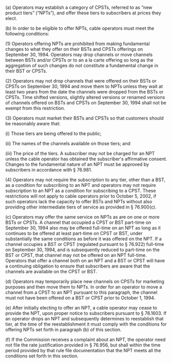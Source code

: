 (a) Operators may establish a category of CPSTs, referred to as “new product tiers” (“NPTs”), and offer these tiers to subscribers at prices they elect.

(b) In order to be eligible to offer NPTs, cable operators must meet the following conditions:

(1) Operators offering NPTs are prohibited from making fundamental changes to what they offer on their BSTs and CPSTs offerings on September 30, 1994. Operators may drop channels or move channels between BSTs and/or CPSTs or to an a la carte offering so long as the aggregation of such changes do not constitute a fundamental change in their BST or CPSTs.

(2) Operators may not drop channels that were offered on their BSTs or CPSTs on September 30, 1994 and move them to NPTs unless they wait at least two years from the date the channels were dropped from the BSTs or CPSTs. Time shifted versions, slightly altered versions or renamed versions of channels offered on BSTs and CPSTs on September 30, 1994 shall not be exempt from this restriction.

(3) Operators must market their BSTs and CPSTs so that customers should be reasonably aware that:

(i) Those tiers are being offered to the public;

(ii) The names of the channels available on those tiers; and

(iii) The price of the tiers. A subscriber may not be charged for an NPT unless the cable operator has obtained the subscriber's affirmative consent. Changes to the fundamental nature of an NPT must be approved by subscribers in accordance with § 76.981.

(4) Operators may not require the subscription to any tier, other than a BST, as a condition for subscribing to an NPT and operators may not require subscription to an NPT as a condition for subscribing to a CPST. These restrictions will not apply to cable operators prior to October 5, 2002, if such operators lack the capacity to offer BSTs and NPTs without also providing other intermediate tiers of service as provided in § 76.900(c).

(c) Operators may offer the same service on NPTs as are on one or more BSTs or CPSTs. A channel that occupied a CPST or BST part-time on September 30, 1994 also may be offered full-time on an NPT as long as it continues to be offered at least part-time on CPST or BST, under substantially the same conditions as before it was offered on the NPT. If a channel occupies a BST or CPST (regulated pursuant to § 76.922) full-time on September 30, 1994, and is subsequently reduced to part-time on the BST or CPST, that channel may not be offered on an NPT full-time. Operators that offer a channel both on an NPT and a BST or CPST will have a continuing obligation to ensure that subscribers are aware that the channels are available on the CPST or BST.

(d) Operators may temporarily place new channels on CPSTs for marketing purposes and then move them to NPTs. In order for an operator to move a channel from a CPST to an NPT pursuant to this paragraph, the channel must not have been offered on a BST or CPST prior to October 1, 1994.

(e) After initially electing to offer an NPT, a cable operator may cease to provide the NPT, upon proper notice to subscribers pursuant to § 76.1603. If an operator drops an NPT and subsequently determines to reestablish that tier, at the time of the reestablishment it must comply with the conditions for offering NPTs set forth in paragraph (b) of this section.

(f) If the Commission receives a complaint about an NPT, the operator need not file the rate justification provided in § 76.956, but shall within the time period provided by that rule file documentation that the NPT meets all the conditions set forth in this section.
                                    

